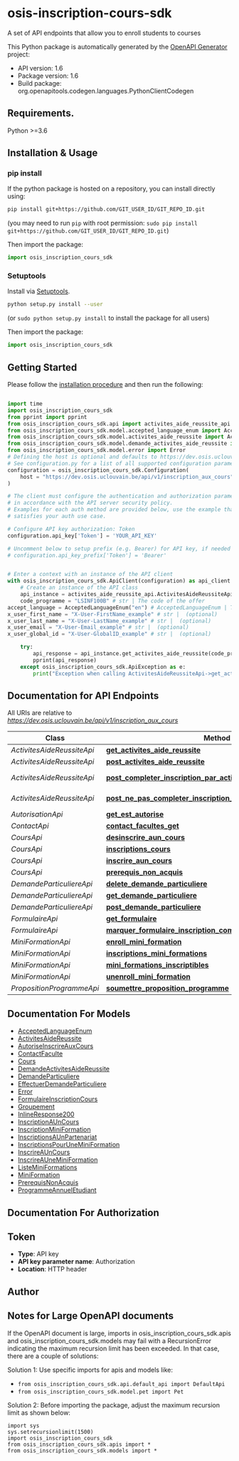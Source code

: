 # osis-inscription-cours-sdk
A set of API endpoints that allow you to enroll students to courses

This Python package is automatically generated by the [OpenAPI Generator](https://openapi-generator.tech) project:

- API version: 1.6
- Package version: 1.6
- Build package: org.openapitools.codegen.languages.PythonClientCodegen

## Requirements.

Python >=3.6

## Installation & Usage
### pip install

If the python package is hosted on a repository, you can install directly using:

```sh
pip install git+https://github.com/GIT_USER_ID/GIT_REPO_ID.git
```
(you may need to run `pip` with root permission: `sudo pip install git+https://github.com/GIT_USER_ID/GIT_REPO_ID.git`)

Then import the package:
```python
import osis_inscription_cours_sdk
```

### Setuptools

Install via [Setuptools](http://pypi.python.org/pypi/setuptools).

```sh
python setup.py install --user
```
(or `sudo python setup.py install` to install the package for all users)

Then import the package:
```python
import osis_inscription_cours_sdk
```

## Getting Started

Please follow the [installation procedure](#installation--usage) and then run the following:

```python

import time
import osis_inscription_cours_sdk
from pprint import pprint
from osis_inscription_cours_sdk.api import activites_aide_reussite_api
from osis_inscription_cours_sdk.model.accepted_language_enum import AcceptedLanguageEnum
from osis_inscription_cours_sdk.model.activites_aide_reussite import ActivitesAideReussite
from osis_inscription_cours_sdk.model.demande_activites_aide_reussite import DemandeActivitesAideReussite
from osis_inscription_cours_sdk.model.error import Error
# Defining the host is optional and defaults to https://dev.osis.uclouvain.be/api/v1/inscription_aux_cours
# See configuration.py for a list of all supported configuration parameters.
configuration = osis_inscription_cours_sdk.Configuration(
    host = "https://dev.osis.uclouvain.be/api/v1/inscription_aux_cours"
)

# The client must configure the authentication and authorization parameters
# in accordance with the API server security policy.
# Examples for each auth method are provided below, use the example that
# satisfies your auth use case.

# Configure API key authorization: Token
configuration.api_key['Token'] = 'YOUR_API_KEY'

# Uncomment below to setup prefix (e.g. Bearer) for API key, if needed
# configuration.api_key_prefix['Token'] = 'Bearer'


# Enter a context with an instance of the API client
with osis_inscription_cours_sdk.ApiClient(configuration) as api_client:
    # Create an instance of the API class
    api_instance = activites_aide_reussite_api.ActivitesAideReussiteApi(api_client)
    code_programme = "LSINF100B" # str | The code of the offer
accept_language = AcceptedLanguageEnum("en") # AcceptedLanguageEnum | The header advertises which languages the client is able to understand, and which locale variant is preferred. (By languages, we mean natural languages, such as English, and not programming languages.)  (optional)
x_user_first_name = "X-User-FirstName_example" # str |  (optional)
x_user_last_name = "X-User-LastName_example" # str |  (optional)
x_user_email = "X-User-Email_example" # str |  (optional)
x_user_global_id = "X-User-GlobalID_example" # str |  (optional)

    try:
        api_response = api_instance.get_activites_aide_reussite(code_programme, accept_language=accept_language, x_user_first_name=x_user_first_name, x_user_last_name=x_user_last_name, x_user_email=x_user_email, x_user_global_id=x_user_global_id)
        pprint(api_response)
    except osis_inscription_cours_sdk.ApiException as e:
        print("Exception when calling ActivitesAideReussiteApi->get_activites_aide_reussite: %s\n" % e)
```

## Documentation for API Endpoints

All URIs are relative to *https://dev.osis.uclouvain.be/api/v1/inscription_aux_cours*

Class | Method | HTTP request | Description
------------ | ------------- | ------------- | -------------
*ActivitesAideReussiteApi* | [**get_activites_aide_reussite**](docs/ActivitesAideReussiteApi.md#get_activites_aide_reussite) | **GET** /{code_programme}/activites_aide_reussite/ | 
*ActivitesAideReussiteApi* | [**post_activites_aide_reussite**](docs/ActivitesAideReussiteApi.md#post_activites_aide_reussite) | **POST** /{code_programme}/activites_aide_reussite/ | 
*ActivitesAideReussiteApi* | [**post_completer_inscription_par_activites_aide_reussite**](docs/ActivitesAideReussiteApi.md#post_completer_inscription_par_activites_aide_reussite) | **POST** /{code_programme}/activites_aide_reussite/completer_inscription | 
*ActivitesAideReussiteApi* | [**post_ne_pas_completer_inscription_par_activites_aide_reussite**](docs/ActivitesAideReussiteApi.md#post_ne_pas_completer_inscription_par_activites_aide_reussite) | **POST** /{code_programme}/activites_aide_reussite/pas_completer_inscription | 
*AutorisationApi* | [**get_est_autorise**](docs/AutorisationApi.md#get_est_autorise) | **GET** /{code_programme}/autorise/ | 
*ContactApi* | [**contact_facultes_get**](docs/ContactApi.md#contact_facultes_get) | **GET** /contacts/faculte/ | 
*CoursApi* | [**desinscrire_aun_cours**](docs/CoursApi.md#desinscrire_aun_cours) | **DELETE** /{code_programme}/inscriptions/ | 
*CoursApi* | [**inscriptions_cours**](docs/CoursApi.md#inscriptions_cours) | **GET** /{code_programme}/inscriptions/ | 
*CoursApi* | [**inscrire_aun_cours**](docs/CoursApi.md#inscrire_aun_cours) | **POST** /{code_programme}/inscriptions/ | 
*CoursApi* | [**prerequis_non_acquis**](docs/CoursApi.md#prerequis_non_acquis) | **GET** /{code_programme}/prerequis_non_acquis/ | 
*DemandeParticuliereApi* | [**delete_demande_particuliere**](docs/DemandeParticuliereApi.md#delete_demande_particuliere) | **DELETE** /{code_programme}/demande_particuliere/ | 
*DemandeParticuliereApi* | [**get_demande_particuliere**](docs/DemandeParticuliereApi.md#get_demande_particuliere) | **GET** /{code_programme}/demande_particuliere/ | 
*DemandeParticuliereApi* | [**post_demande_particuliere**](docs/DemandeParticuliereApi.md#post_demande_particuliere) | **POST** /{code_programme}/demande_particuliere/ | 
*FormulaireApi* | [**get_formulaire**](docs/FormulaireApi.md#get_formulaire) | **GET** /{code_programme}/formulaire/ | 
*FormulaireApi* | [**marquer_formulaire_inscription_comme_lu**](docs/FormulaireApi.md#marquer_formulaire_inscription_comme_lu) | **POST** /{code_programme}/formulaire/marquer_lu | 
*MiniFormationApi* | [**enroll_mini_formation**](docs/MiniFormationApi.md#enroll_mini_formation) | **POST** /{code_programme}/mini_formations/inscriptions/ | 
*MiniFormationApi* | [**inscriptions_mini_formations**](docs/MiniFormationApi.md#inscriptions_mini_formations) | **GET** /{code_programme}/mini_formations/inscriptions/ | 
*MiniFormationApi* | [**mini_formations_inscriptibles**](docs/MiniFormationApi.md#mini_formations_inscriptibles) | **GET** /{code_programme}/mini_formations/inscriptibles/ | 
*MiniFormationApi* | [**unenroll_mini_formation**](docs/MiniFormationApi.md#unenroll_mini_formation) | **DELETE** /{code_programme}/mini_formations/inscriptions/ | 
*PropositionProgrammeApi* | [**soumettre_proposition_programme**](docs/PropositionProgrammeApi.md#soumettre_proposition_programme) | **POST** /{code_programme}/soumettre/ | 


## Documentation For Models

 - [AcceptedLanguageEnum](docs/AcceptedLanguageEnum.md)
 - [ActivitesAideReussite](docs/ActivitesAideReussite.md)
 - [AutoriseInscrireAuxCours](docs/AutoriseInscrireAuxCours.md)
 - [ContactFaculte](docs/ContactFaculte.md)
 - [Cours](docs/Cours.md)
 - [DemandeActivitesAideReussite](docs/DemandeActivitesAideReussite.md)
 - [DemandeParticuliere](docs/DemandeParticuliere.md)
 - [EffectuerDemandeParticuliere](docs/EffectuerDemandeParticuliere.md)
 - [Error](docs/Error.md)
 - [FormulaireInscriptionCours](docs/FormulaireInscriptionCours.md)
 - [Groupement](docs/Groupement.md)
 - [InlineResponse200](docs/InlineResponse200.md)
 - [InscriptionAUnCours](docs/InscriptionAUnCours.md)
 - [InscriptionMiniFormation](docs/InscriptionMiniFormation.md)
 - [InscriptionsAUnPartenariat](docs/InscriptionsAUnPartenariat.md)
 - [InscriptionsPourUneMiniFormation](docs/InscriptionsPourUneMiniFormation.md)
 - [InscrireAUnCours](docs/InscrireAUnCours.md)
 - [InscrireAUneMiniFormation](docs/InscrireAUneMiniFormation.md)
 - [ListeMiniFormations](docs/ListeMiniFormations.md)
 - [MiniFormation](docs/MiniFormation.md)
 - [PrerequisNonAcquis](docs/PrerequisNonAcquis.md)
 - [ProgrammeAnnuelEtudiant](docs/ProgrammeAnnuelEtudiant.md)


## Documentation For Authorization


## Token

- **Type**: API key
- **API key parameter name**: Authorization
- **Location**: HTTP header


## Author




## Notes for Large OpenAPI documents
If the OpenAPI document is large, imports in osis_inscription_cours_sdk.apis and osis_inscription_cours_sdk.models may fail with a
RecursionError indicating the maximum recursion limit has been exceeded. In that case, there are a couple of solutions:

Solution 1:
Use specific imports for apis and models like:
- `from osis_inscription_cours_sdk.api.default_api import DefaultApi`
- `from osis_inscription_cours_sdk.model.pet import Pet`

Solution 2:
Before importing the package, adjust the maximum recursion limit as shown below:
```
import sys
sys.setrecursionlimit(1500)
import osis_inscription_cours_sdk
from osis_inscription_cours_sdk.apis import *
from osis_inscription_cours_sdk.models import *
```

